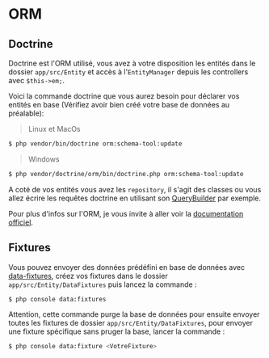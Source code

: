 # ORM

## Doctrine

Doctrine est l'ORM utilisé, vous avez à votre disposition les entités dans le dossier `app/src/Entity` et accès à l'`EntityManager` depuis les controllers avec `$this->em;`.

Voici la commande doctrine que vous aurez besoin pour déclarer vos entités en base (Vérifiez avoir bien créé votre base de données au préalable):
> Linux et MacOs
``` bash
$ php vendor/bin/doctrine orm:schema-tool:update
```
> Windows
``` bash
$ php vendor/doctrine/orm/bin/doctrine.php orm:schema-tool:update
```

A coté de vos entités vous avez les `repository`, il s'agit des classes ou vous allez écrire les requêtes doctrine en utilisant son [QueryBuilder](https://www.doctrine-project.org/projects/doctrine-orm/en/2.7/reference/query-builder.html#the-querybuilder) par exemple.

Pour plus d'infos sur l'ORM, je vous invite à aller voir la [documentation officiel](http://docs.doctrine-project.org/projects/doctrine-orm/en/latest/).

## Fixtures

Vous pouvez envoyer des données prédéfini en base de données avec [data-fixtures](https://github.com/doctrine/data-fixtures), créez vos fixtures dans le dossier `app/src/Entity/DataFixtures` puis lancez la commande :

``` bash
$ php console data:fixtures
```

Attention, cette commande purge la base de données pour ensuite envoyer toutes les fixtures de dossier `app/src/Entity/DataFixtures`, pour envoyer une fixture spécifique sans pruger la base, lancer la commande :

``` bash
$ php console data:fixture <VotreFixture>
```

